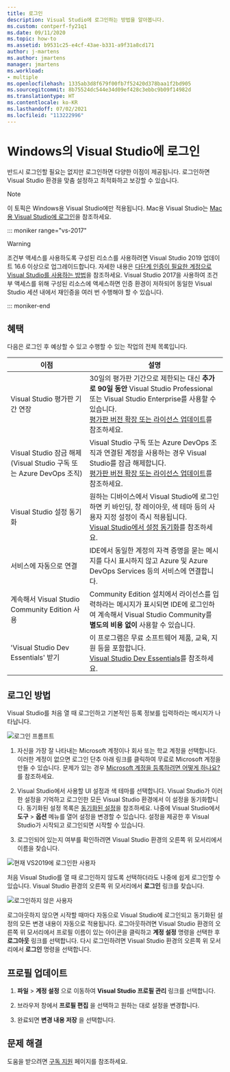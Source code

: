 ```yaml
---
title: 로그인
description: Visual Studio에 로그인하는 방법을 알아봅니다.
ms.custom: contperf-fy21q1
ms.date: 09/11/2020
ms.topic: how-to
ms.assetid: b9531c25-e4cf-43ae-b331-a9f31a8cd171
author: j-martens
ms.author: jmartens
manager: jmartens
ms.workload:
- multiple
ms.openlocfilehash: 1335ab3d8f679f00fb7f52420d378baa1f2bd905
ms.sourcegitcommit: 8b75524dc544e34d09ef428c3ebbc9b09f14982d
ms.translationtype: HT
ms.contentlocale: ko-KR
ms.lasthandoff: 07/02/2021
ms.locfileid: "113222996"
---
```

# <a name="sign-in-to-visual-studio-on-windows"></a>Windows의 Visual Studio에 로그인

반드시 로그인할 필요는 없지만 로그인하면 다양한 이점이 제공됩니다. 로그인하면 Visual Studio 환경을 맞춤 설정하고 최적화하고 보강할 수 있습니다. 

> [!NOTE]
> 이 토픽은 Windows용 Visual Studio에만 적용됩니다. Mac용 Visual Studio는 [Mac용 Visual Studio에 로그인](/visualstudio/mac/signing-in)을 참조하세요.

::: moniker range="vs-2017"

> [!WARNING]
> 조건부 액세스를 사용하도록 구성된 리소스를 사용하려면 Visual Studio 2019 업데이트 16.6 이상으로 업그레이드합니다. 자세한 내용은 [다단계 인증이 필요한 계정으로 Visual Studio를 사용하는 방법](work-with-multi-factor-authentication.md)을 참조하세요.
> Visual Studio 2017을 사용하여 조건부 액세스를 위해 구성된 리소스에 액세스하면 인증 환경이 저하되어 동일한 Visual Studio 세션 내에서 재인증을 여러 번 수행해야 할 수 있습니다. 
> 
::: moniker-end

## <a name="benefits"></a>혜택

다음은 로그인 후 예상할 수 있고 수행할 수 있는 작업의 전체 목록입니다.

|이점|설명|
|---|---|
|Visual Studio 평가판 기간 연장|30일의 평가판 기간으로 제한되는 대신 **추가로 90일 동안** Visual Studio Professional 또는 Visual Studio Enterprise를 사용할 수 있습니다. <br/>[평가판 버전 확장 또는 라이선스 업데이트](../ide/how-to-unlock-visual-studio.md)를 참조하세요.|
|Visual Studio 잠금 해제(Visual Studio 구독 또는 Azure DevOps 조직)|Visual Studio 구독 또는 Azure DevOps 조직과 연결된 계정을 사용하는 경우 Visual Studio를 잠금 해제합니다.<br/>[평가판 버전 확장 또는 라이선스 업데이트](../ide/how-to-unlock-visual-studio.md)를 참조하세요.|
|Visual Studio 설정 동기화|원하는 디바이스에서 Visual Studio에 로그인하면 키 바인딩, 창 레이아웃, 색 테마 등의 사용자 지정 설정이 즉시 적용됩니다. <br/>[Visual Studio에서 설정 동기화](../ide/synchronized-settings-in-visual-studio.md)를 참조하세요.|
|서비스에 자동으로 연결|IDE에서 동일한 계정의 자격 증명을 묻는 메시지를 다시 표시하지 않고 Azure 및 Azure DevOps Services 등의 서비스에 연결합니다.|
|계속해서 Visual Studio Community Edition 사용|Community Edition 설치에서 라이선스를 입력하라는 메시지가 표시되면 IDE에 로그인하여 계속해서 Visual Studio Community를 **별도의 비용 없이** 사용할 수 있습니다. |
|'Visual Studio Dev Essentials' 받기|이 프로그램은 무료 소프트웨어 제품, 교육, 지원 등을 포함합니다. <br/>[Visual Studio Dev Essentials](https://visualstudio.microsoft.com/dev-essentials/)를 참조하세요.|


## <a name="how-to-sign-in"></a>로그인 방법 

Visual Studio를 처음 열 때 로그인하고 기본적인 등록 정보를 입력하라는 메시지가 나타납니다.

![로그인 프롬프트](../ide/media/vs2019_signinpopup.png)

1. 자신을 가장 잘 나타내는 Microsoft 계정이나 회사 또는 학교 계정을 선택합니다. 이러한 계정이 없으면 로그인 단추 아래 링크를 클릭하여 무료로 Microsoft 계정을 만들 수 있습니다. 문제가 있는 경우 [Microsoft 계정을 등록하려면 어떻게 하나요?](https://support.microsoft.com/help/4026324/microsoft-account-how-to-create)를 참조하세요.

2. Visual Studio에서 사용할 UI 설정과 색 테마를 선택합니다. Visual Studio가 이러한 설정을 기억하고 로그인한 모든 Visual Studio 환경에서 이 설정을 동기화합니다. 동기화된 설정 목록은 [동기화된 설정](../ide/synchronized-settings-in-visual-studio.md)을 참조하세요. 나중에 Visual Studio에서 **도구** > **옵션** 메뉴를 열어 설정을 변경할 수 있습니다.
   설정을 제공한 후 Visual Studio가 시작되고 로그인되면 시작할 수 있습니다. 
   
1. 로그인되어 있는지 여부를 확인하려면 Visual Studio 환경의 오른쪽 위 모서리에서 이름을 찾습니다.

![현재 VS2019에 로그인한 사용자](../ide/media/vs2019_username.png)

처음 Visual Studio를 열 때 로그인하지 않도록 선택하더라도 나중에 쉽게 로그인할 수 있습니다. Visual Studio 환경의 오른쪽 위 모서리에서 **로그인** 링크를 찾습니다.

![로그인하지 않은 사용자](../ide/media/vs2019_usernotsignedin.png)

로그아웃하지 않으면 시작할 때마다 자동으로 Visual Studio에 로그인되고 동기화된 설정의 모든 변경 내용이 자동으로 적용됩니다. 로그아웃하려면 Visual Studio 환경의 오른쪽 위 모서리에서 프로필 이름이 있는 아이콘을 클릭하고 **계정 설정** 명령을 선택한 후 **로그아웃** 링크를 선택합니다. 다시 로그인하려면 Visual Studio 환경의 오른쪽 위 모서리에서 **로그인** 명령을 선택합니다.

## <a name="update-your-profile"></a>프로필 업데이트

1. **파일** > **계정 설정** 으로 이동하여 **Visual Studio 프로필 관리** 링크를 선택합니다.

1. 브라우저 창에서 **프로필 편집** 을 선택하고 원하는 대로 설정을 변경합니다.

1. 완료되면 **변경 내용 저장** 을 선택합니다.

## <a name="troubleshooting"></a>문제 해결

도움을 받으려면 [구독 지원](https://visualstudio.microsoft.com/subscriptions/support/) 페이지를 참조하세요.

